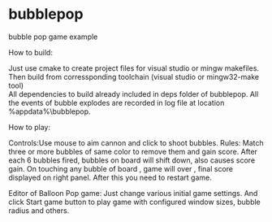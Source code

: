 # bubblepop
bubble pop game example

How to build:

Just use cmake to create project files for visual studio or mingw makefiles.
Then build from corressponding toolchain (visual studio or mingw32-make tool)  
All dependencies to build already included in deps folder of bubblepop.
All the events of bubble explodes are recorded in log file at location %appdata%\bubblepop.

How to play:

Controls:Use mouse to aim cannon and click to shoot bubbles.
Rules:
	Match three or more bubbles of same color to remove them and gain score.
	After each 6 bubbles fired, bubbles on board will shift down, also causes score gain.
	On touching any bubble of board , game will over , final score displayed on right panel.
	After this you need to restart game.
	
Editor of Balloon Pop game:
Just change various initial game settings.
And click Start game button to play game with configured window sizes, bubble radius and others.
